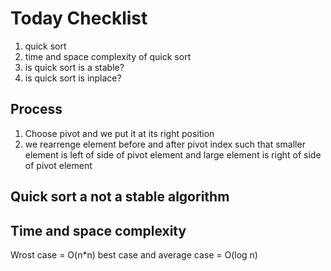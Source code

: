 
# Today Checklist

1. quick sort
2. time and space complexity of quick sort
3. is quick sort is a stable?
4. is quick sort is inplace?



## Process 

1. Choose pivot and we put it at its right position
2. we rearrenge element before and after pivot index such that smaller element is left of side of pivot element and large element is right of side of pivot element



##  Quick sort a not a stable algorithm


## Time and space complexity 

Wrost case = O(n*n)
best case and average case = O(log n)


